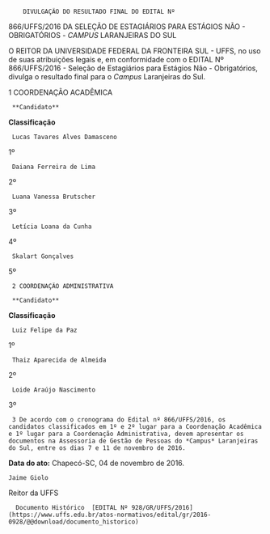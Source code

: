         DIVULGAÇÃO DO RESULTADO FINAL DO EDITAL Nº  

866/UFFS/2016 DA SELEÇÃO DE ESTAGIÁRIOS PARA ESTÁGIOS NÃO - OBRIGATÓRIOS - *CAMPUS* LARANJEIRAS DO SUL

 O REITOR DA UNIVERSIDADE FEDERAL DA FRONTEIRA SUL - UFFS, no uso de suas atribuições legais e, em conformidade com o EDITAL Nº 866/UFFS/2016 - Seleção de Estagiários para Estágios Não - Obrigatórios, divulga o resultado final para o *Campus* Laranjeiras do Sul.

 1 COORDENAÇÃO ACADÊMICA

     **Candidato**

   **Classificação**

     Lucas Tavares Alves Damasceno

   1º 

     Daiana Ferreira de Lima

   2º 

     Luana Vanessa Brutscher

   3º 

     Letícia Loana da Cunha

   4º 

     Skalart Gonçalves

   5º 

     2 COORDENAÇÃO ADMINISTRATIVA

     **Candidato**

   **Classificação**

     Luiz Felipe da Paz

   1º 

     Thaiz Aparecida de Almeida

   2º 

     Loide Araújo Nascimento

   3º 

     3 De acordo com o cronograma do Edital nº 866/UFFS/2016, os candidatos classificados em 1º e 2º lugar para a Coordenação Acadêmica e 1º lugar para a Coordenação Administrativa, devem apresentar os documentos na Assessoria de Gestão de Pessoas do *Campus* Laranjeiras do Sul, entre os dias 7 e 11 de novembro de 2016.

  

   **Data do ato:** Chapecó-SC, 04 de novembro de 2016.   
 

    Jaime Giolo   
 Reitor da UFFS 

      Documento Histórico  [EDITAL Nº 928/GR/UFFS/2016](https://www.uffs.edu.br/atos-normativos/edital/gr/2016-0928/@@download/documento_historico)     
      